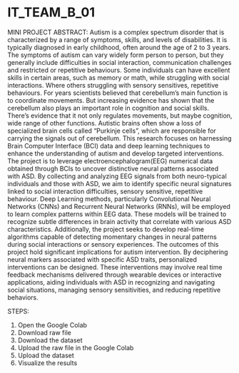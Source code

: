 # IT_TEAM_B_01
MINI PROJECT 
ABSTRACT:
Autism is a complex spectrum disorder that is characterized by a range of symptoms, skills, and levels of disabilities. It is typically diagnosed in early childhood, often around the age of 2 to 3 years. The symptoms of autism can vary widely form person to person, but they generally include difficulties in social interaction, communication challenges and restricted or repetitive behaviours. Some individuals can have excellent skills in certain areas, such as memory or math, while struggling with social interactions. Where others struggling with sensory sensitives, repetitive behaviours. For years scientists believed that cerebellum’s main function is to coordinate movements. But increasing evidence has shown that the cerebellum also plays an important role in cognition and social skills. There’s evidence that it not only regulates movements, but maybe cognition, wide range of other functions. Autistic brains often show a loss of specialized brain cells called “Purkinje cells”, which are responsible for carrying the signals out of cerebellum. This research focuses on harnessing Brain Computer Interface (BCI) data and deep learning techniques to enhance the understanding of autism and develop targeted interventions. The project is to leverage electroencephalogram(EEG) numerical data obtained through BCIs to uncover distinctive neural patterns associated with ASD. By collecting and analyzing EEG signals from both neuro-typical individuals and those with ASD, we aim to identify specific neural signatures linked to social interaction difficulties, sensory sensitive, repetitive behaviour. Deep Learning methods, particularly Convolutional Neural Networks (CNNs) and Recurrent Neural Networks (RNNs), will be employed to learn complex patterns within EEG data. These models will be trained to recognize subtle differences in brain activity that correlate with various ASD characteristics. Additionally, the project seeks to develop real-time algorithms capable of detecting momentary changes in neural patterns during social interactions or sensory experiences. The outcomes of this project hold significant implications for autism intervention. By deciphering neural markers associated with specific ASD traits, personalized interventions can be designed. These interventions may involve real time feedback mechanisms delivered through wearable devices or interactive applications, aiding individuals with ASD in recognizing and navigating social situations, managing sensory sensitivities, and reducing repetitive behaviors.

STEPS:
1) Open the Google Colab
2) Download raw file
3) Download the dataset
4) Upload the raw file in the Google Colab
5) Upload the dataset
6) Visualize the results

